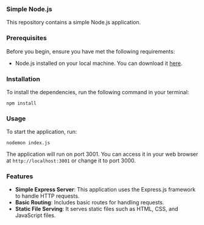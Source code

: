 ### **Simple Node.js**

This repository contains a simple Node.js application.

### Prerequisites
Before you begin, ensure you have met the following requirements:
- Node.js installed on your local machine. You can download it [here](https://nodejs.org/).

### Installation
To install the dependencies, run the following command in your terminal:

```
npm install
```

### Usage
To start the application, run:

```
nodemon index.js
```

The application will run on port 3001. You can access it in your web browser at `http://localhost:3001` or change it to port 3000.

### Features
- **Simple Express Server**: This application uses the Express.js framework to handle HTTP requests.
- **Basic Routing**: Includes basic routes for handling requests.
- **Static File Serving**: It serves static files such as HTML, CSS, and JavaScript files.
